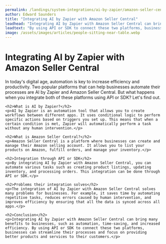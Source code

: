 ```yaml
---
permalink: /landings/system-integrations/ai-by-zapier/amazon-seller-central
author: Edward Saunders
title: "Integrating AI by Zapier with Amazon Seller Central"
leadhead: "Integrating AI by Zapier with Amazon Seller Central can bring many benefits to businesses, such as automation, time-saving, and increased efficiency"
leadtext: "By using API or SDK to connect these two platforms, businesses can streamline their processes and focus on providing better products and services to their customers."
image: /assets/images/articles/people-sitting-near-table.webp
---
```

<div class="arttext">	<h1>Integrating AI by Zapier with Amazon Seller Central</h1>
	<p>In today's digital age, automation is key to increase efficiency and productivity. Two popular platforms that can help businesses automate their processes are AI by Zapier and Amazon Seller Central. But what happens when you integrate both of these platforms using API or SDK? Let's find out.</p>

	<h2>What is AI by Zapier?</h2>
	<p>AI by Zapier is an automation tool that allows you to create workflows between different apps. It uses conditional logic to perform specific actions based on triggers you set up. This means that when a certain condition is met, Zapier will automatically perform a task without any human intervention.</p>

	<h2>What is Amazon Seller Central?</h2>
	<p>Amazon Seller Central is a platform where businesses can create and manage their Amazon selling account. It allows you to list your products on Amazon, fulfill orders, and manage your inventory.</p>

	<h2>Integration through API or SDK</h2>
	<p>By integrating AI by Zapier with Amazon Seller Central, you can automate various tasks such as creating product listings, updating inventory, and processing orders. This integration can be done through API or SDK.</p>

	<h2>Problems their integration solves</h2>
	<p>The integration of AI by Zapier with Amazon Seller Central solves many problems for businesses. For example, it saves time by automating repetitive tasks, reduces errors caused by human intervention, and improves efficiency by ensuring that all the data is synced across all apps.</p>

	<h2>Conclusion</h2>
	<p>Integrating AI by Zapier with Amazon Seller Central can bring many benefits to businesses, such as automation, time-saving, and increased efficiency. By using API or SDK to connect these two platforms, businesses can streamline their processes and focus on providing better products and services to their customers.</p>
</div>